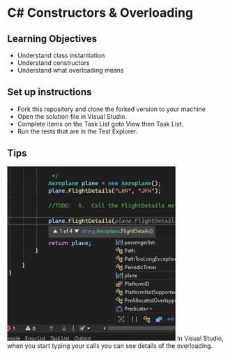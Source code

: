 # C# Constructors & Overloading

## Learning Objectives
- Understand class instantiation
- Understand constructors
- Understand what overloading means

## Set up instructions
- Fork this repository and clone the forked version to your machine
- Open the solution file in Visual Studio.
- Complete items on the Task List goto View then Task List.
- Run the tests that are in the Test Explorer.


## Tips  

![](./images/overloading_intelli.JPG)
In Visual Studio, when you start typing your calls you can see details of the overloading.
